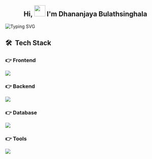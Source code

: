 <!-- ### Hi there... <img src="https://raw.githubusercontent.com/marcos-inja/marcos-inja/main/gifs/hi.gif" width="35px"> Welcome  -->
<h2 align="center">Hi, <img src="https://media.giphy.com/media/hvRJCLFzcasrR4ia7z/giphy.gif" width="35"> I'm Dhananjaya Bulathsinghala </h2>

![Typing SVG](https://readme-typing-svg.demolab.com?font=Fira+Code&pause=1000&center=true&vCenter=true&random=false&width=1000&lines=Hello+there+%F0%9F%91%8B+Welcome.+I'm+a+Full+Stack+Software+Engineer.)

<!-- ## <picture><img src = "https://github.com/7oSkaaa/7oSkaaa/blob/main/Images/about_me.gif?raw=true" width = 50px></picture> About me -->

## 🛠 &nbsp;Tech Stack

### 👉 Frontend
<p align="left">
  <a href="https://skillicons.dev">
    <img src="https://skillicons.dev/icons?i=ts,js,react,nextjs,redux,tailwind,materialui" />
  </a>
</p>

### 👉 Backend
<p align="left">
  <a href="https://skillicons.dev">
    <img src="https://skillicons.dev/icons?i=php,laravel,symfony,redis" />
  </a>
</p>

### 👉 Database
<p align="left">
  <a href="https://skillicons.dev">
    <img src="https://skillicons.dev/icons?i=mysql,mongodb" />
  </a>
</p>

### 👉 Tools
<p align="left">
  <a href="https://skillicons.dev">
    <img src="https://skillicons.dev/icons?i=git,github,kubernetes,docker,gcp,vscode,postman,figma" />
  </a>
</p>

<!-- **dlakmalb/dlakmalb** is a ✨ _special_ ✨ repository because its `README.md` (this file) appears on your GitHub profile.

- 🔭 I’m currently working on ...
- 🌱 I’m currently learning ...
- 👯 I’m looking to collaborate on ...
- 🤔 I’m looking for help with ...
- 💬 Ask me about ...
- 📫 How to reach me: ...
- 😄 Pronouns: ...
- ⚡ Fun fact: ... -->
